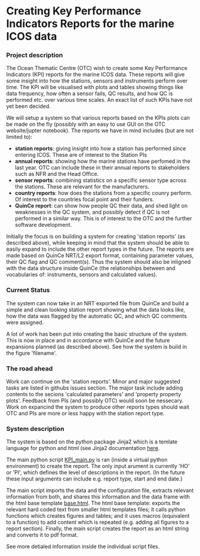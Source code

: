 
Creating Key Performance Indicators Reports for the marine ICOS data
====================================================================


### Project description ###
The Ocean Thematic Centre (OTC) wish to create some Key Performance Indicators
(KPI) reports for the marine ICOS data. These reports will give some insight
into how the stations, sensors and instruments perform over time. The KPI will
be visualised with plots and tables showing things like data frequency, how
often a sensor fails, QC results, and how QC is performed etc. over various
time scales. An exact list of such KPIs have not yet been decided.

We will setup a system so that various reports based on the KPIs plots can be
made on the fly (possibly with an easy to use GUI on the OTC website/jupter
notebook). The reports we have in mind includes (but are not limited to):
* **station reports**: giving insight into how a station has performed since
entering ICOS. These are of interest to the Station PIs
* **annual reports**: showing how the marine stations have perfomed in the last
 year. OTC can include these in their annual reports to stakeholders such as
 NFR and the Head Office.
* **sensor reports**: combining statistics on a specific sensor type across the
stations. These are relevant for the manufacturers.
* **country reports**: how does the stations from a specific counry perform. Of
interest to the countries focal point and their funders.
* **QuinCe report**: can show how people QC their data, and shed light on
weaknesses in the QC system, and possibly detect if QC is not performed in a
similar way. This is of interest to the OTC and the further software
development.

Initially the focus is on building a system for creating 'station reports' (as
described above), while keeping in mind that the system should be able to
easily expand to include the other report types in the future. The reports are
made based on QuinCe NRT/L2 export format, containing parameter values,
their QC flag and QC comment(s). Thus the system should also be inligned with
the data structure inside QuinCe (the relationships between and vocabularies
of: instruments, sensors and calculated values).


### Current Status ###
The system can now take in an NRT exported file from QuinCe and build a simple
and clean looking station report showing what the data looks like, how the data
was flagged by the automatic QC, and which QC comments were assigned.

A lot of work has been put into creating the basic structure of the system.
This is now in place and in accordance with QuinCe and the future expansions
planned (as described above). See how the system is build in the figure
'filename'.


### The road ahead ###
Work can continue on the 'station reports'. Minor and major suggested tasks are
listed in githubs issues section. The major task include adding contents to the
secions 'calculated parameters' and 'property property plots'. Feedback from
PIs (and possibly OTC) would soon be nessecary. Work on expancind the system to
produce other reports types should wait OTC and PIs are more or less happy with
the station report type.


### System description ###
The system is based on the python package Jinja2 which is a temlate language
for python and html (see Jinja2 documentation [here](https://overiq.com/flask-101/basics-of-jinja-template-language/).

The main python script [KPI_main.py](Script/KPI_main.py) is ran (inside a
virtual python environment) to create the report. The only input arument is
currently 'HO' or 'PI', which defines the level of descriptions in the report.
(In the future these input arguments can include e.g. report type, start and
end date.)

The main script imports the data and the configuration file, extracts relevant
information from both, and shares this information and the data frame with the
html base template [base.html](Script/templates/base.html). The html base
template: exports the relevant hard coded text from smaller html templates
files; it calls python functions which creates figures and tables; and it uses
macros (equivalent to a function) to add content which is repeated (e.g. adding
all figures to a report section). Finally, the main script creates the report
as an html string and converts it to pdf format.

See more detialed information inside the individual script files.